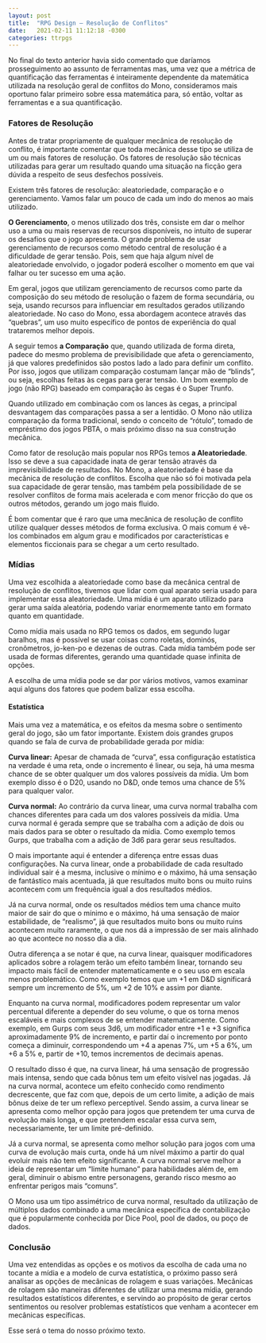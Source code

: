 ```yaml
---
layout: post
title:  "RPG Design — Resolução de Conflitos"
date:   2021-02-11 11:12:18 -0300
categories: ttrpgs
---
```


No final do texto anterior havia sido comentado que daríamos prosseguimento ao assunto de ferramentas mas, uma vez que a métrica de quantificação das ferramentas é inteiramente dependente da matemática utilizada na resolução geral de conflitos do Mono, consideramos mais oportuno falar primeiro sobre essa matemática para, só então, voltar as ferramentas e a sua quantificação.

<!--more-->

### Fatores de Resolução

Antes de tratar propriamente de qualquer mecânica de resolução de conflito, é importante comentar que toda mecânica desse tipo se utiliza de um ou mais fatores de resolução. Os fatores de resolução são técnicas utilizadas para gerar um resultado quando uma situação na ficção gera dúvida a respeito de seus desfechos possíveis.

Existem três fatores de resolução: aleatoriedade, comparação e o gerenciamento. Vamos falar um pouco de cada um indo do menos ao mais utilizado.

**O Gerenciamento**, o menos utilizado dos três, consiste em dar o melhor uso a uma ou mais reservas de recursos disponíveis, no intuito de superar os desafios que o jogo apresenta. O grande problema de usar gerenciamento de recursos como método central de resolução é a dificuldade de gerar tensão. Pois, sem que haja algum nível de aleatoriedade envolvido, o jogador poderá escolher o momento em que vai falhar ou ter sucesso em uma ação.

Em geral, jogos que utilizam gerenciamento de recursos como parte da composição do seu método de resolução o fazem de forma secundária, ou seja, usando recursos para influenciar em resultados gerados utilizando aleatoriedade. No caso do Mono, essa abordagem acontece através das “quebras”, um uso muito específico de pontos de experiência do qual trataremos melhor depois.

A seguir temos **a Comparação** que, quando utilizada de forma direta, padece do mesmo problema de previsibilidade que afeta o gerenciamento, já que valores predefinidos são postos lado a lado para definir um conflito. Por isso, jogos que utilizam comparação costumam lançar mão de “blinds”, ou seja, escolhas feitas às cegas para gerar tensão. Um bom exemplo de jogo (não RPG) baseado em comparação às cegas é o Super Trunfo.

Quando utilizado em combinação com os lances às cegas, a principal desvantagem das comparações passa a ser a lentidão. O Mono não utiliza comparação da forma tradicional, sendo o conceito de “rótulo”, tomado de empréstimo dos jogos PBTA, o mais próximo disso na sua construção mecânica.

Como fator de resolução mais popular nos RPGs temos **a Aleatoriedade**. Isso se deve a sua capacidade inata de gerar tensão através da imprevisibilidade de resultados. No Mono, a aleatoriedade é base da mecânica de resolução de conflitos. Escolha que não só foi motivada pela sua capacidade de gerar tensão, mas também pela possibilidade de se resolver conflitos de forma mais acelerada e com menor fricção do que os outros métodos, gerando um jogo mais fluido.

É bom comentar que é raro que uma mecânica de resolução de conflito utilize qualquer desses métodos de forma exclusiva. O mais comum é vê-los combinados em algum grau e modificados por características e elementos ficcionais para se chegar a um certo resultado.

### Mídias

Uma vez escolhida a aleatoriedade como base da mecânica central de resolução de conflitos, tivemos que lidar com qual aparato seria usado para implementar essa aleatoriedade. Uma mídia é um aparato utilizado para gerar uma saída aleatória, podendo variar enormemente tanto em formato quanto em quantidade.

Como mídia mais usada no RPG temos os dados, em segundo lugar baralhos, mas é possível se usar coisas como roletas, dominós, cronômetros, jo-ken-po e dezenas de outras. Cada mídia também pode ser usada de formas diferentes, gerando uma quantidade quase infinita de opções.

A escolha de uma mídia pode se dar por vários motivos, vamos examinar aqui alguns dos fatores que podem balizar essa escolha.

#### Estatística

Mais uma vez a matemática, e os efeitos da mesma sobre o sentimento geral do jogo, são um fator importante. Existem dois grandes grupos quando se fala de curva de probabilidade gerada por mídia:

**Curva linear:** Apesar de chamada de “curva”, essa configuração estatística na verdade é uma reta, onde o incremento é linear, ou seja, há uma mesma chance de se obter qualquer um dos valores possíveis da mídia. Um bom exemplo disso é o D20, usando no D&D, onde temos uma chance de 5% para qualquer valor.

**Curva normal:** Ao contrário da curva linear, uma curva normal trabalha com chances diferentes para cada um dos valores possíveis da mídia. Uma curva normal é gerada sempre que se trabalha com a adição de dois ou mais dados para se obter o resultado da midia. Como exemplo temos Gurps, que trabalha com a adição de 3d6 para gerar seus resultados.

O mais importante aqui é entender a diferença entre essas duas configurações. Na curva linear, onde a probabilidade de cada resultado individual sair é a mesma, inclusive o mínimo e o máximo, há uma sensação de fantástico mais acentuada, já que resultados muito bons ou muito ruins acontecem com um frequência igual a dos resultados médios.

Já na curva normal, onde os resultados médios tem uma chance muito maior de sair do que o mínimo e o máximo, há uma sensação de maior estabilidade, de “realismo”, já que resultados muito bons ou muito ruins acontecem muito raramente, o que nos dá a impressão de ser mais alinhado ao que acontece no nosso dia a dia.

Outra diferença a se notar é que, na curva linear, quaisquer modificadores aplicados sobre a rolagem terão um efeito também linear, tornando seu impacto mais fácil de entender matematicamente e o seu uso em escala menos problemático. Como exemplo temos que um +1 em D&D significará sempre um incremento de 5%, um +2 de 10% e assim por diante.

Enquanto na curva normal, modificadores podem representar um valor percentual diferente a depender do seu volume, o que os torna menos escaláveis e mais complexos de se entender matematicamente. Como exemplo, em Gurps com seus 3d6, um modificador entre +1 e +3 significa aproximadamente 9% de incremento, e partir daí o incremento por ponto começa a diminuir, correspondendo um +4 a apenas 7%, um +5 a 6%, um +6 a 5% e, partir de +10, temos incrementos de decimais apenas.

O resultado disso é que, na curva linear, há uma sensação de progressão mais intensa, sendo que cada bônus tem um efeito visível nas jogadas. Já na curva normal, acontece um efeito conhecido como rendimento decrescente, que faz com que, depois de um certo limite, a adição de mais bônus deixe de ter um reflexo perceptível. Sendo assim, a curva linear se apresenta como melhor opção para jogos que pretendem ter uma curva de evolução mais longa, e que pretendem escalar essa curva sem, necessariamente, ter um limite pré-definido.

Já a curva normal, se apresenta como melhor solução para jogos com uma curva de evolução mais curta, onde há um nível máximo a partir do qual evoluir mais não tem efeito significante. A curva normal serve melhor a ideia de representar um “limite humano” para habilidades além de, em geral, diminuir o abismo entre personagens, gerando risco mesmo ao enfrentar perigos mais “comuns”.

O Mono usa um tipo assimétrico de curva normal, resultado da utilização de múltiplos dados combinado a uma mecânica específica de contabilização que é popularmente conhecida por Dice Pool, pool de dados, ou poço de dados.

### Conclusão

Uma vez entendidas as opções e os motivos da escolha de cada uma no tocante a mídia e a modelo de curva estatística, o próximo passo será analisar as opções de mecânicas de rolagem e suas variações. Mecânicas de rolagem são maneiras diferentes de utilizar uma mesma mídia, gerando resultados estatísticos diferentes, e servindo ao propósito de gerar certos sentimentos ou resolver problemas estatísticos que venham a acontecer em mecânicas específicas.

Esse será o tema do nosso próximo texto.